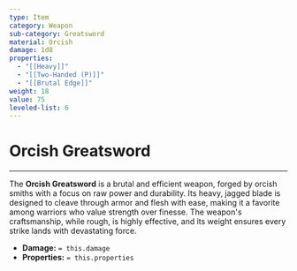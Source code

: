 ```yaml
---
type: Item
category: Weapon
sub-category: Greatsword
material: Orcish
damage: 1d8
properties:
  - "[[Heavy]]"
  - "[[Two-Handed (P)]]"
  - "[[Brutal Edge]]"
weight: 18
value: 75
leveled-list: 6
---
```

# Orcish Greatsword
---
The **Orcish Greatsword** is a brutal and efficient weapon, forged by orcish smiths with a focus on raw power and durability. Its heavy, jagged blade is designed to cleave through armor and flesh with ease, making it a favorite among warriors who value strength over finesse. The weapon's craftsmanship, while rough, is highly effective, and its weight ensures every strike lands with devastating force.

- **Damage:** `= this.damage`
- **Properties:** `= this.properties`